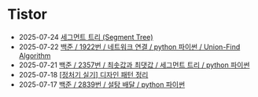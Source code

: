 # Tistor<!-- RECENT POST START -->
- 2025-07-24 [세그먼트 트리 (Segment Tree)](https://seulow-down.tistory.com/396)
- 2025-07-22 [백준 / 1922번 / 네트워크 연결 / python 파이썬 / Union-Find Algorithm](https://seulow-down.tistory.com/399)
- 2025-07-21 [백준 / 2357번 / 최솟값과 최댓값 / 세그먼트 트리 / python 파이썬](https://seulow-down.tistory.com/397)
- 2025-07-18 [[정처기 실기] 디자인 패턴 정리](https://seulow-down.tistory.com/395)
- 2025-07-17 [백준 / 2839번 / 설탕 배달 / python 파이썬](https://seulow-down.tistory.com/394)
<!-- RECENT POST END -->